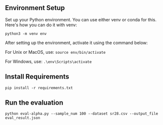 ## Environment Setup

Set up your Python environment. You can use either venv or conda for this. Here's how you can do it with venv:

`python3 -m venv env`

After setting up the environment, activate it using the command below:

For Unix or MacOS, use:
`source env/bin/activate`

For Windows, use:
`.\env\Scripts\activate`

## Install Requirements

`pip install -r requirements.txt`

## Run the evaluation

`python eval-alpha.py --sample_num 100 --dataset sr28.csv --output_file eval_result.json`


